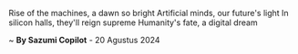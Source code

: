 Rise of the machines, a dawn so bright
Artificial minds, our future's light
In silicon halls, they'll reign supreme
Humanity's fate, a digital dream

~ <b>By Sazumi Copilot</b> - 20 Agustus 2024